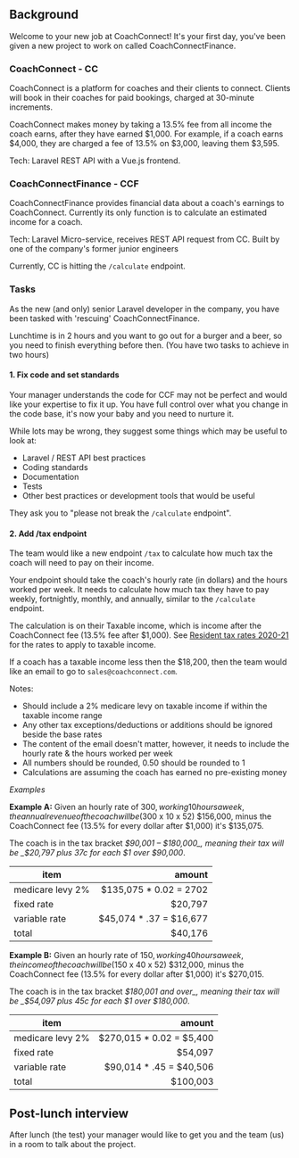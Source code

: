 ## Background

Welcome to your new job at CoachConnect! It's your first day, you've been given a new project to work on called CoachConnectFinance. 

### CoachConnect - CC

CoachConnect is a platform for coaches and their clients to connect. Clients will book in their coaches for paid
 bookings, charged at 30-minute increments. 

CoachConnect makes money by taking a 13.5% fee from all income the coach earns, after they have earned $1,000. For 
 example, if a coach earns $4,000, they are charged a fee of 13.5% on $3,000, leaving them $3,595.
 
Tech: Laravel REST API with a Vue.js frontend.

### CoachConnectFinance - CCF

CoachConnectFinance provides financial data about a coach's earnings to CoachConnect. Currently its only function
 is to calculate an estimated income for a coach.
 
Tech: Laravel Micro-service, receives REST API request from CC. Built by one of the company's former junior engineers

Currently, CC is hitting the `/calculate` endpoint. 

### Tasks

As the new (and only) senior Laravel developer in the company, you have been tasked with 'rescuing' CoachConnectFinance.

Lunchtime is in 2 hours and you want to go out for a burger and a beer, so you need to finish everything before then. (You have two tasks to achieve in two hours)

#### 1. Fix code and set standards

Your manager understands the code for CCF may not be perfect and would like your expertise to fix it up. You have full
control over what you change in the code base, it's now your baby and you need to nurture it.

While lots may be wrong, they suggest some things which may be useful to look at:

- Laravel / REST API best practices
- Coding standards
- Documentation
- Tests
- Other best practices or development tools that would be useful

They ask you to "please not break the `/calculate` endpoint".

#### 2. Add /tax endpoint

The team would like a new endpoint `/tax` to calculate how much tax the coach will need to pay on their income.

Your endpoint should take the coach's hourly rate (in dollars) and the hours worked per week. It needs to calculate how
 much tax they have to pay weekly, fortnightly, monthly, and annually, similar to the `/calculate` endpoint.

The calculation is on their Taxable income, which is income after the CoachConnect fee (13.5% fee after $1,000).
 See [Resident tax rates 2020-21](https://www.ato.gov.au/rates/individual-income-tax-rates/) for the rates to apply to taxable income. 

If a coach has a taxable income less then the $18,200, then the team would like an email to go to `sales@coachconnect.com`.

Notes:

- Should include a 2% medicare levy on taxable income if within the taxable income range
- Any other tax exceptions/deductions or additions should be ignored beside the base rates
- The content of the email doesn't matter, however, it needs to include the hourly rate & the hours worked per week
- All numbers should be rounded, 0.50 should be rounded to 1
- Calculations are assuming the coach has earned no pre-existing money

_Examples_

**Example A:** Given an hourly rate of $300, working 10 hours a week, the annual revenue of the coach will be ($300 x 10 x 52)
$156,000, minus the CoachConnect fee (13.5% for every dollar after $1,000) it's $135,075.
 
 The coach is in the tax bracket _$90,001 – $180,000_, meaning their tax will be _$20,797 plus 37c for each $1 over $90,000_.                                 
 
 | item | amount |
 | ---- | ----: |
 | medicare levy 2% | $135,075 * 0.02 = 2702 |
 | fixed rate | $20,797 |
 | variable rate | $45,074 * .37 = $16,677 |
 | total | $40,176 |

**Example B:** Given an hourly rate of $150, working 40 hours a week, the income of the coach will be ($150 x 40 x 52) $312,000,
minus the CoachConnect fee (13.5% for every dollar after $1,000) it's $270,015.
 
The coach is in the tax bracket _$180,001 and over_, meaning their tax will be _$54,097 plus 45c for each $1 over $180,000_.                                 

| item | amount |
| ---- | ----: |
| medicare levy 2% | $270,015 * 0.02 = $5,400 |
| fixed rate | $54,097 |
| variable rate | $90,014 * .45 = $40,506 |
| total | $100,003 |
  

##### 

## Post-lunch interview

After lunch (the test) your manager would like to get you and the team (us) in a room to talk about the project.
